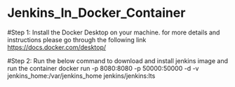 # Jenkins_In_Docker_Container

#Step 1: Install the Docker Desktop on your machine. for more details and instructions please go through the following link
https://docs.docker.com/desktop/

#Step 2: 
Run the below command to download and install jenkins image and run the container
docker run -p 8080:8080 -p 50000:50000 -d -v jenkins_home:/var/jenkins_home jenkins/jenkins:lts
